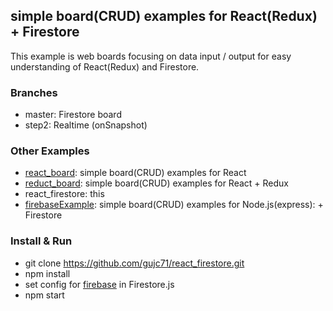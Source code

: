 ## simple board(CRUD) examples for React(Redux) + Firestore ##

This example is web boards focusing on data input / output for easy understanding of React(Redux) and Firestore.

### Branches ###
- master: Firestore board
- step2: Realtime (onSnapshot)


### Other Examples ###
- [react_board](https://github.com/gujc71/react_board): simple board(CRUD) examples for React
- [reduct_board](https://github.com/gujc71/reduct_board): simple board(CRUD) examples for React + Redux
- react_firestore: this 
- [firebaseExample](https://github.com/gujc71/firebaseExample): simple board(CRUD) examples for Node.js(express): + Firestore


### Install & Run ###
- git clone https://github.com/gujc71/react_firestore.git
- npm install
- set config for [firebase](https://firebase.google.com/docs/web/setup?authuser=0) in Firestore.js
- npm start    

